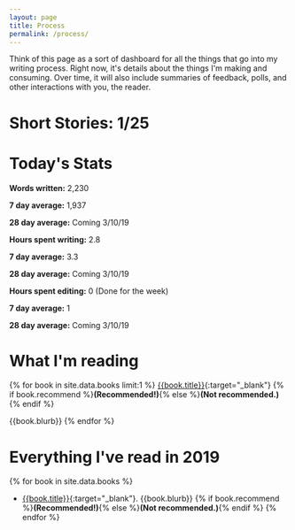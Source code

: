 ```yaml
---
layout: page
title: Process
permalink: /process/
---
```


Think of this page as a sort of dashboard for all the things that go into my writing
process. Right now, it's details about the things I'm making and consuming. Over time,
it will also include summaries of feedback, polls, and other interactions with you, the
reader.

# Short Stories: 1/25

# Today's Stats
**Words written:** 2,230  

**7 day average:** 1,937    

**28 day average:** Coming 3/10/19  

**Hours spent writing:** 2.8  

**7 day average:** 3.3  

**28 day average:** Coming 3/10/19  

**Hours spent editing:** 0 (Done for the week)  

**7 day average:** 1   

**28 day average:** Coming 3/10/19  

# What I'm reading
{% for book in site.data.books limit:1 %}
[{{book.title}}]({{book.link}}){:target="_blank"} {% if book.recommend %}**(Recommended!)**{% else %}**(Not recommended.)**{% endif %}

{{book.blurb}} 
{% endfor %}

# Everything I've read in 2019
{% for book in site.data.books %}
- [{{book.title}}]({{book.link}}){:target="_blank"}. {{book.blurb}} {% if book.recommend %}**(Recommended!)**{% else %}**(Not recommended.)**{% endif %}
{% endfor %}
